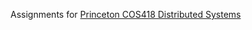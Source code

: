 Assignments for [Princeton COS418 Distributed Systems](https://www.cs.princeton.edu/courses/archive/fall18/cos418/index.html)

